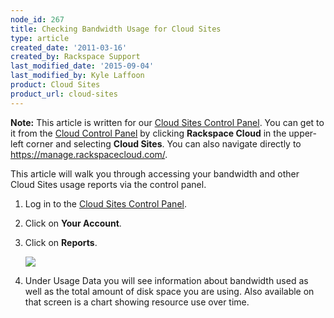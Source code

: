 ```yaml
---
node_id: 267
title: Checking Bandwidth Usage for Cloud Sites
type: article
created_date: '2011-03-16'
created_by: Rackspace Support
last_modified_date: '2015-09-04'
last_modified_by: Kyle Laffoon
product: Cloud Sites
product_url: cloud-sites
---
```


**Note:** This article is written for our [Cloud Sites Control Panel](https://manage.rackspacecloud.com/). You can get to it from the [Cloud Control Panel](https://mycloud.rackspace.com) by clicking **Rackspace Cloud** in the upper-left corner and selecting **Cloud Sites**. You can also navigate directly to <https://manage.rackspacecloud.com/>.

This article will walk you through accessing your bandwidth and other
Cloud Sites usage reports via the control panel.

1.  Log in to the [Cloud Sites Control Panel](https://manage.rackspacecloud.com/Home.do).
2.  Click on **Your Account**.
3.  Click on **Reports**.

    ![](https://8026b2e3760e2433679c-fffceaebb8c6ee053c935e8915a3fbe7.ssl.cf2.rackcdn.com/field/image/classiccpreports.png)

4.  Under Usage Data you will see information about bandwidth used
    as well as the total amount of disk space you are using. Also
    available on that screen is a chart showing resource use
    over time.
